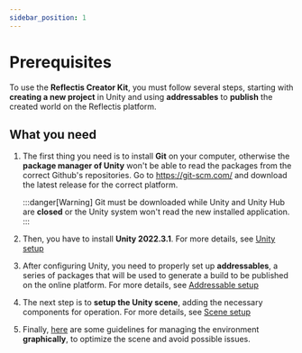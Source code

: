 ```yaml
---
sidebar_position: 1
---
```


# Prerequisites

To use the **Reflectis Creator Kit**, you must follow several steps, starting with **creating a new project** in Unity and using **addressables** to **publish** the created world on the Reflectis platform.

## What you need

1. The first thing you need is to install **Git** on your computer, otherwise the **package manager of Unity** won't be able to read the packages from the correct Github's repositories.
Go to https://git-scm.com/ and download the latest release for the correct platform.

	:::danger[Warning]
	Git must be downloaded while Unity and Unity Hub are **closed** or the Unity system won't read the new installed application. 
	:::

2. Then, you have to install **Unity 2022.3.1**. For more details, see [Unity setup](./start-a-new-project/unity-setup.md)

3. After configuring Unity, you need to properly set up **addressables**, a series of packages that will be used to generate a build to be published on the online platform. 
For more details, see [Addressable setup](./start-a-new-project/addressables-setup.md)

4. The next step is to **setup the Unity scene**, adding the necessary components for operation. For more details, see [Scene setup](./start-a-new-project/scene-setup.md)

5. Finally, [here](./start-a-new-project/graphic-guidelines.md) are some guidelines for managing the environment **graphically**, to optimize the scene and avoid possible issues.